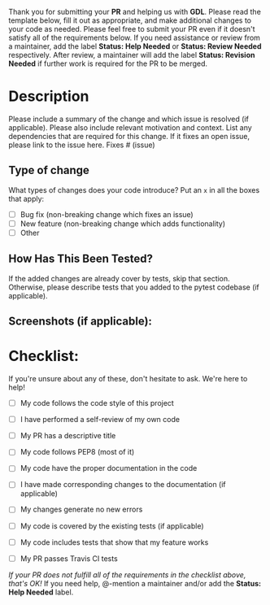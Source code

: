 Thank you for submitting your **PR** and helping us with **GDL**.
Please read the template below, fill it out as appropriate, and make additional changes to your code as needed. 
Please feel free to submit your PR even if it doesn't satisfy all of the requirements below.
If you need assistance or review from a maintainer, add the label __Status: Help Needed__ or __Status: Review Needed__ respectively.
After review, a maintainer will add the label __Status: Revision Needed__ if further work is required for the PR to be merged.

# Description
Please include a summary of the change and which issue is resolved (if applicable). 
Please also include relevant motivation and context. 
List any dependencies that are required for this change.
If it fixes an open issue, please link to the issue here.
Fixes # (issue)


## Type of change
What types of changes does your code introduce? Put an `x` in all the boxes that apply:
- [ ] Bug fix (non-breaking change which fixes an issue)
- [ ] New feature (non-breaking change which adds functionality)
- [ ] Other 

## How Has This Been Tested?
If the added changes are already cover by tests, skip that section.
Otherwise, please describe tests that you added to the pytest codebase (if applicable).

## Screenshots (if applicable):


# Checklist:
If you're unsure about any of these, don't hesitate to ask. We're here to help! 
- [ ] My code follows the code style of this project
- [ ] I have performed a self-review of my own code
- [ ] My PR has a descriptive title
- [ ] My code follows PEP8 (most of it)
- [ ] My code have the proper documentation in the code
- [ ] I have made corresponding changes to the documentation (if applicable)
- [ ] My changes generate no new errors
- [ ] My code is covered by the existing tests (if applicable)
- [ ] My code includes tests that show that my feature works
- [ ] My PR passes Travis CI tests


_If your PR does not fulfill all of the requirements in the checklist above, that's OK!_ If you need help, @-mention a maintainer and/or add the __Status: Help Needed__ label.